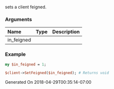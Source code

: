 sets a client feigned.
### Arguments
**Name**|**Type**|**Description**
:---|:---|:---
in_feigned||

### Example

```perl
my $in_feigned = 1;

$client->SetFeigned($in_feigned); # Returns void
```


Generated On 2018-04-29T00:35:14-07:00